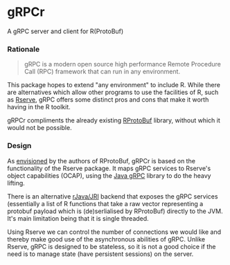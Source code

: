 # gRPCr

A gRPC server and client for R(ProtoBuf)

### Rationale

 > gRPC is a modern open source high performance Remote Procedure Call (RPC) framework that can run in any environment.

This package hopes to extend "any environment" to include R. While there are alternatives which allow other programs to use the facilities of R, such as [Rserve](https://www.rforge.net/Rserve/), gRPC offers some distinct pros and cons that make it worth having in the R toolkit. 

gRPCr compliments the already existing [RProtoBuf](https://github.com/eddelbuettel/rprotobuf) library, without which it would not be possible.

### Design

As [envisioned](https://github.com/eddelbuettel/rprotobuf/blob/master/vignettes/pdf/RProtoBuf-intro.pdf) by the authors of RProtoBuf, gRPCr is based on the functionality of the Rserve package. It maps gRPC services to Rserve's object capabilities (OCAP), using the [Java gRPC](https://github.com/grpc/grpc-java) library to do the heavy lifting.

There is an alternative [rJava/JRI](https://www.rforge.net/rJava/) backend that exposes the gRPC services (essentially a list of R functions that take a raw vector representing a protobuf payload which is (de)serlialised by RProtoBuf) directly to the JVM. It's main limitation being that it is single threaded.

Using Rserve we can control the number of connections we would like and thereby make good use of the asynchronous abilities of gRPC. Unlike Rserve, gRPC is designed to be stateless, so it is not a good choice if the need is to manage state (have persistent sessions) on the server.
